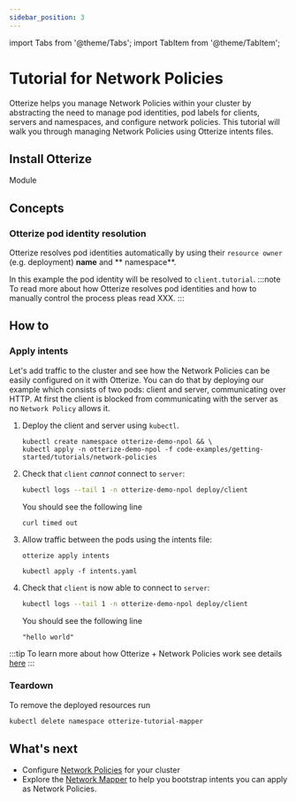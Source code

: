 ```yaml
---
sidebar_position: 3
---
```

import Tabs from '@theme/Tabs';
import TabItem from '@theme/TabItem';

# Tutorial for Network Policies

Otterize helps you manage Network Policies within your cluster by abstracting the need to manage
pod identities, pod labels for clients, servers and namespaces, and configure network policies.
This tutorial will walk you through managing Network Policies using Otterize intents files.

## Install Otterize

Module

## Concepts

### Otterize pod identity resolution

Otterize resolves pod identities automatically by using their `resource owner` (e.g. deployment) **name** and **
namespace**.

In this example the pod identity will be resolved to `client.tutorial`.
:::note
To read more about how Otterize resolves pod identities and how to manually control the process pleas read XXX.
:::

## How to

### Apply intents

Let's add traffic to the cluster and see how the Network Policies can be easily configured on it with Otterize.
You can do that by deploying our example which consists of two pods: client and server,
communicating over HTTP. At first the client is blocked from communicating with the server as no `Network Policy` allows
it.

1. Deploy the client and server using `kubectl`.

   ```shell
   kubectl create namespace otterize-demo-npol && \
   kubectl apply -n otterize-demo-npol -f code-examples/getting-started/tutorials/network-policies
   ```

2. Check that `client` _cannot_ connect to `server`:
   ```bash
   kubectl logs --tail 1 -n otterize-demo-npol deploy/client
   ```

   You should see the following line

   ```
   curl timed out
   ```

3. Allow traffic between the pods using the intents file:

   <Tabs>
     <TabItem value="otterize" label="Otterize" default>

   ```shell
   otterize apply intents
   ```

   </TabItem>
     <TabItem value="kubectl" label="Kubectl">

   ```shell
   kubectl apply -f intents.yaml
   ```

   </TabItem>
   </Tabs>

4. Check that `client` is now able to connect to `server`:
   ```bash
   kubectl logs --tail 1 -n otterize-demo-npol deploy/client
   ```

   You should see the following line

   ```
   "hello world"
   ```

:::tip
To learn more about how Otterize + Network Policies work see
details [here](/documentation/intents-operator/network-policies/in-depth)
:::

### Teardown

To remove the deployed resources run

```bash
kubectl delete namespace otterize-tutorial-mapper
```

## What's next

<!-- [Intents Operator](/documentation/intents-operator): -->

- Configure [Network Policies](/documentation/intents-operator/network-policies) for your cluster
- Explore the [Network Mapper](/documentation/getting-started/network-mapper) to help you bootstrap intents you can apply as Network Policies.
